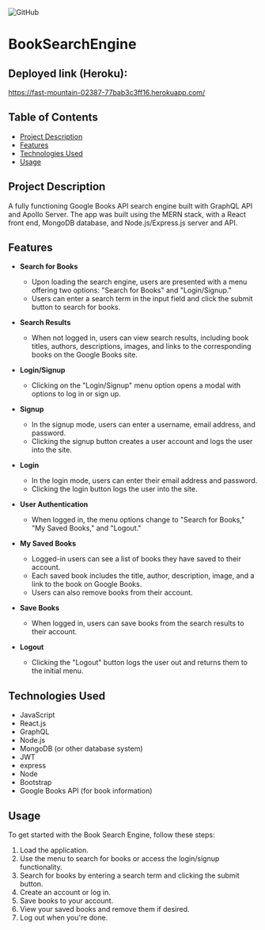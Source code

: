 ![GitHub](https://img.shields.io/badge/license-mit-blue)
# BookSearchEngine

## Deployed link (Heroku): 
https://fast-mountain-02387-77bab3c3ff16.herokuapp.com/

## Table of Contents
 - [Project Description](#project-description)
 - [Features](#features)
 - [Technologies Used](#technologies-used)
 - [Usage](#usage) 

## Project Description

 A fully functioning Google Books API search engine built with GraphQL API and Apollo Server. The app was built using the MERN stack, with a React front end, MongoDB database, and Node.js/Express.js server and API.


## Features
- **Search for Books**
   - Upon loading the search engine, users are presented with a menu offering two options: "Search for Books" and "Login/Signup."
   - Users can enter a search term in the input field and click the submit button to search for books.

- **Search Results**
   - When not logged in, users can view search results, including book titles, authors, descriptions, images, and links to the corresponding books on the Google Books site.

- **Login/Signup**
   - Clicking on the "Login/Signup" menu option opens a modal with options to log in or sign up.

- **Signup**
   - In the signup mode, users can enter a username, email address, and password.
   - Clicking the signup button creates a user account and logs the user into the site.

- **Login**
   - In the login mode, users can enter their email address and password.
   - Clicking the login button logs the user into the site.

- **User Authentication**
   - When logged in, the menu options change to "Search for Books," "My Saved Books," and "Logout."

- **My Saved Books**
   - Logged-in users can see a list of books they have saved to their account.
   - Each saved book includes the title, author, description, image, and a link to the book on Google Books.
   - Users can also remove books from their account.

- **Save Books**
   - When logged in, users can save books from the search results to their account.

- **Logout**
   - Clicking the "Logout" button logs the user out and returns them to the initial menu.


## Technologies Used

- JavaScript
- React.js
- GraphQL
- Node.js
- MongoDB (or other database system)
- JWT
- express
- Node
- Bootstrap
- Google Books API (for book information)


## Usage

To get started with the Book Search Engine, follow these steps:

1. Load the application.
2. Use the menu to search for books or access the login/signup functionality.
3. Search for books by entering a search term and clicking the submit button.
4. Create an account or log in.
5. Save books to your account.
6. View your saved books and remove them if desired.
7. Log out when you're done.
